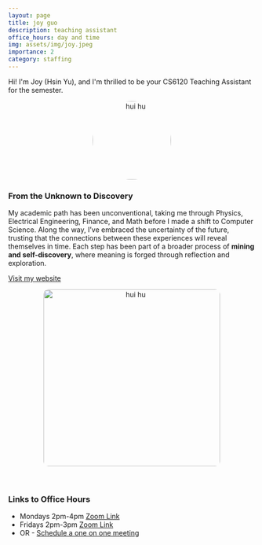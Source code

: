 ```yaml
---
layout: page
title: joy guo
description: teaching assistant
office_hours: day and time
img: assets/img/joy.jpeg
importance: 2
category: staffing
---
```


Hi! I'm Joy (Hsin Yu), and I'm thrilled to be your CS6120 Teaching Assistant for the semester. 

<style>
  .hover-image img {
    transition: all 0.3s ease;
  }
  .hover-image img:hover {
    content: url('../../assets/img/hui-avatar-2.jpeg');
  }
</style>

<div style="text-align: center;" class="hover-image">
  <a href="https://hui-hwoo.github.io/odyssey/">
    <img src="../../assets/img/hui-avatar.png" alt="hui hu" style="border-radius: 50%; width: 160px">
  </a>
</div>

### From the Unknown to Discovery

My academic path has been unconventional, taking me through Physics, Electrical Engineering, Finance, and Math before I made a shift to Computer Science. Along the way, I’ve embraced the uncertainty of the future, trusting that the connections between these experiences will reveal themselves in time. Each step has been part of a broader process of **mining and self-discovery**, where meaning is forged through reflection and exploration.

[Visit my website](https://hui-hwoo.github.io/odyssey/)

<div style="text-align: center;">
    <img src="../../assets/img/hui-education.png" alt="hui hu" style="border-radius: 10px; height: 360px">
</div>

<br>
<br>

### Links to Office Hours

* Mondays 2pm-4pm [Zoom Link](https://northeastern.zoom.us/j/96646199043)
* Fridays 2pm-3pm [Zoom Link](https://northeastern.zoom.us/j/95027922120)
* OR - [Schedule a one on one meeting](https://calendly.com/hu-hui1-husky/30min)
